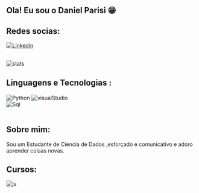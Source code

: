 ## Ola! Eu sou o Daniel Parisi 😁

## Redes socias:

[![Linkedin](https://img.shields.io/badge/LinkedIn-0077B5?style=for-the-badge&logo=linkedin&logoColor=white)](https://www.linkedin.com/in/daniel-parisi-a96400262/)

<br/>

<img align="center" alt="stats" src="https://github-readme-stats.vercel.app/api?username=DanielPPaiva&theme=blue-green">

<br/>

## Linguagens e Tecnologias :

<div display: inline_block>
<img align="center" alt="Python" src="https://img.shields.io/badge/Python-3776AB?style=for-the-badge&logo=python&logoColor=white">
<img align="center" alt="visualStudio" src="https://img.shields.io/badge/Visual_Studio-5C2D91?style=for-the-badge&logo=visual%20studio&logoColor=white"><br/>
<img align="center" alt="Sql" src="https://img.shields.io/badge/MySQL-005C84?style=for-the-badge&logo=mysql&logoColor=white">



<div><br>

## Sobre mim:
  
Sou um Estudante de Ciencia de Dados ,esforçado e comunicativo e adoro aprender coisas novas.


## Cursos:

<img align="center" alt="js" src="https://img.shields.io/badge/Udemy-EC5252?style=for-the-badge&logo=Udemy&logoColor=white">

